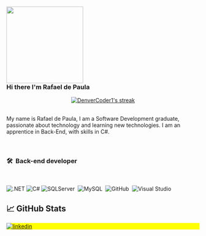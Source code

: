 <!-- Introduction -->
### <img src="https://thumbs.gfycat.com/ResponsibleUnfinishedAlpinegoat-small.gif" width="200px"> <br /> Hi there I'm Rafael de Paula

<p align="center">
  <a href="https://git.io/streak-stats">
    <img alt="DenverCoder1's streak" src="http://github-readme-streak-stats.herokuapp.com?user=rafaelps15&theme=merko&hide_border=true&date_format=M%20j%5B%2C%20Y%5D&locale=pt-br&background=DD272700"/>
  </a>
</p>

<br>
My name is Rafael de Paula, I am a Software Development graduate, passionate about technology and learning new technologies. I am an apprentice in Back-End, with skills in C#.
</br>

<br>
<br />

### 🛠 &nbsp;Back-end developer

<br />

![.NET](https://img.shields.io/badge/.NET-292D3E?style=flat&logo=.NET&logoColor=white)
![C#](https://img.shields.io/badge/C%23%20-292D3E?style=flat&logo=c-sharp&logoColor=884DC4)
![SQLServer](https://img.shields.io/badge/-SQLServer-292D3E?style=flat&logo=microsoft-sql-server)&nbsp;
![MySQL](https://img.shields.io/badge/-MySQL-292D3E?style=flat&logo=MySQL)&nbsp;
![GitHub](https://img.shields.io/badge/-GitHub-292D3E?style=flat&logo=github)&nbsp;
![Visual Studio](https://img.shields.io/badge/-Visual%20Studio-292D3E?style=flat&logo=visual-studio&logoColor=884DC4)&nbsp;
<br />

## &#x1f4c8; GitHub Stats

<!-- Social network -->

<p align="left" style="background:yellow">
<a href="https://www.linkedin.com/in/rafael-de-paula-249604a3" target="_blank">
  <img align="center" src="https://img.shields.io/badge/-rafaeldepaula-05122A?style=flat&logo=linkedin" alt="linkedin"/>
</a>


</p>

